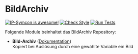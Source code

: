 # BildArchiv

[![IP-Symcon is awesome!](https://img.shields.io/badge/IP--Symcon-4.2-blue.svg)](https://www.symcon.de)
[![Check Style](https://github.com/symcon/BildArchiv/workflows/Check%20Style/badge.svg)](https://github.com/symcon/BildArchiv/actions)
[![Run Tests](https://github.com/symcon/BildArchiv/workflows/Run%20Tests/badge.svg)](https://github.com/symcon/BildArchiv/actions)

Folgende Module beinhaltet das BildArchiv Repository:

- __Bild-Archiv__ ([Dokumentation](https://www.symcon.de/de/service/dokumentation/modulreferenz/bildarchiv/))  
	Kopiert bei Auslösung durch eine gewählte Variable ein Bild
